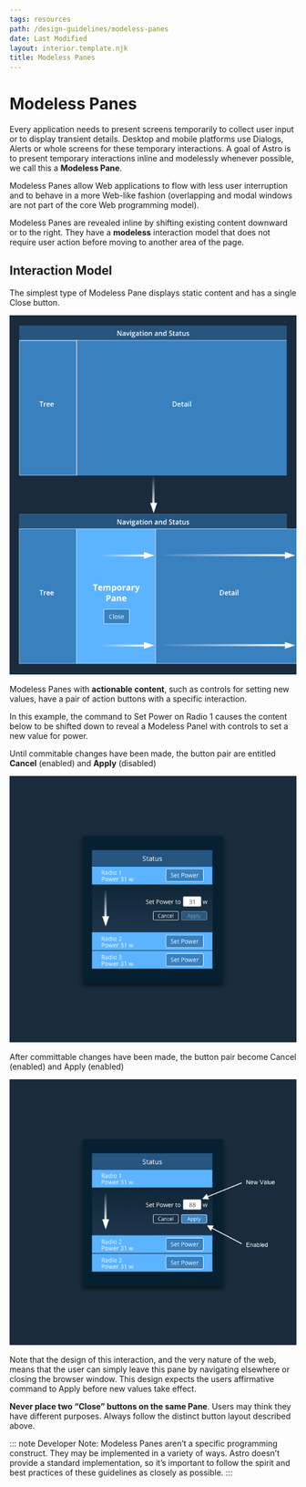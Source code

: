 ```yaml
---
tags: resources
path: /design-guidelines/modeless-panes
date: Last Modified
layout: interior.template.njk
title: Modeless Panes
---
```


# Modeless Panes

Every application needs to present screens temporarily to collect user input or to display transient details. Desktop and mobile platforms use Dialogs, Alerts or whole screens for these temporary interactions. A goal of Astro is to present temporary interactions inline and modelessly whenever possible, we call this a **Modeless Pane**.

Modeless Panes allow Web applications to flow with less user interruption and to behave in a more Web-like fashion (overlapping and modal windows are not part of the core Web programming model).

Modeless Panes are revealed inline by shifting existing content downward or to the right. They have a **modeless** interaction model that does not require user action before moving to another area of the page.

## Interaction Model

The simplest type of Modeless Pane displays static content and has a single Close button.

![Modeless Pane example.](../img/design-guidelines/modeless-panes-1.png)

Modeless Panes with **actionable content**, such as controls for setting new values, have a pair of action buttons with a specific interaction.

In this example, the command to Set Power on Radio 1 causes the content below to be shifted down to reveal a Modeless Panel with controls to set a new value for power.

Until commitable changes have been made, the button pair are entitled **Cancel** (enabled) and **Apply** (disabled)

![Modeless Pane example.](../img/design-guidelines/modeless-panes-2.png)

After committable changes have been made, the button pair become Cancel (enabled) and Apply (enabled)

![Modeless Pane example.](../img/design-guidelines/modeless-panes-3.png)

Note that the design of this interaction, and the very nature of the web, means that the user can simply leave this pane by navigating elsewhere or closing the browser window. This design expects the users affirmative command to Apply before new values take effect.

**Never place two “Close” buttons on the same Pane**. Users may think they have different purposes. Always follow the distinct button layout described above.

::: note
Developer Note: Modeless Panes aren’t a specific programming construct. They may be implemented in a variety of ways. Astro doesn’t provide a standard implementation, so it’s important to follow the spirit and best practices of these guidelines as closely as possible.
:::
